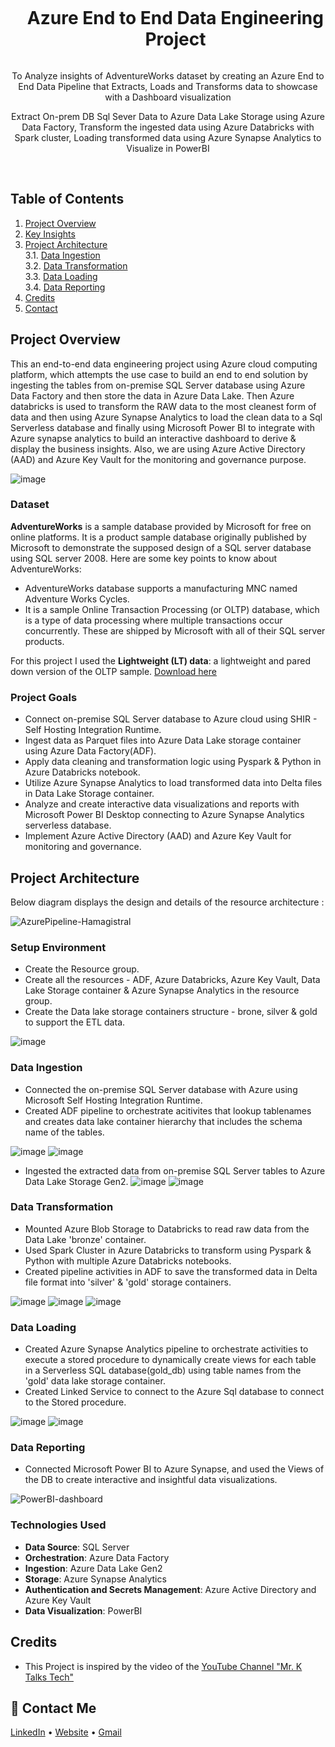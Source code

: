 <div align="center">
  <div id="user-content-toc">
    <ul>
      <summary><h1 style="display: inline-block;"> Azure End to End Data Engineering Project </h1></summary>
    </ul>
  </div>
  
  <p>To Analyze insights of AdventureWorks dataset by creating an Azure End to End Data Pipeline that Extracts, Loads and Transforms data to showcase with a Dashboard visualization </p>
<p> Extract On-prem DB Sql Sever Data to Azure Data Lake Storage using Azure Data Factory, Transform the ingested data using Azure Databricks with Spark cluster, Loading transformed data using Azure Synapse Analytics to Visualize in PowerBI </p>
</div>
<br>

##  Table of Contents
1. [Project Overview](#introduction)
2. [Key Insights](#key-insights)
3. [Project Architecture](#project-architecture)  
  3.1. [Data Ingestion](#data-ingestion)  
  3.2. [Data Transformation](#data-transformation)  
  3.3. [Data Loading](#data-loading)  
  3.4. [Data Reporting](#data-reporting)
4. [Credits](#credits)
5. [Contact](#contact)

<a name="introduction"></a>
## Project Overview 

This an end-to-end data engineering project using Azure cloud computing platform, which attempts the use case to build an end to end solution by ingesting the tables from on-premise SQL Server database using Azure Data Factory and then store the data in Azure Data Lake. Then Azure databricks is used to transform the RAW data to the most cleanest form of data and then using Azure Synapse Analytics to load the clean data to a Sql Serverless database and finally using Microsoft Power BI to integrate with Azure synapse analytics to build an interactive dashboard to derive & display the business insights. Also, we are using Azure Active Directory (AAD) and Azure Key Vault for the monitoring and governance purpose.

![image](https://github.com/ShreevaniRao/Azure/blob/main/End%20to%20End%20Data%20Engineering%20Project/Assets/ProjectOverviewResize.png)

### Dataset

**AdventureWorks** is a sample database provided by Microsoft for free on online platforms. It is a product sample database originally published by Microsoft to demonstrate the supposed design of a SQL server database using SQL server 2008. Here are some key points to know about AdventureWorks:

- AdventureWorks database supports a manufacturing MNC named Adventure Works Cycles.
- It is a sample Online Transaction Processing (or OLTP) database, which is a type of data processing where multiple transactions occur concurrently. These are shipped by Microsoft with all of their SQL server products.

For this project I used the **Lightweight (LT) data**: a lightweight and pared down version of the OLTP sample. [Download here](https://github.com/Microsoft/sql-server-samples/releases/download/adventureworks/AdventureWorksLT2014.bak)

### Project Goals

- Connect on-premise SQL Server database to Azure cloud using SHIR - Self Hosting Integration Runtime.
- Ingest data as Parquet files into Azure Data Lake storage container using Azure Data Factory(ADF).
- Apply data cleaning and transformation logic using Pyspark & Python in Azure Databricks notebook.
- Utilize Azure Synapse Analytics to load transformed data into Delta files in Data Lake Storage container.
- Analyze and create interactive data visualizations and reports with Microsoft Power BI Desktop connecting to Azure Synapse Analytics serverless database.
- Implement Azure Active Directory (AAD) and Azure Key Vault for monitoring and governance.

<a name="project-architecture"></a>
## Project Architecture

Below diagram displays the design and details of the resource architecture :

![AzurePipeline-Hamagistral](https://github.com/Hamagistral/Azure-AW/assets/66017329/ebb0f88b-917f-4a6a-be6b-ddf6093ad793)

### Setup Environment
- Create the Resource group.
- Create all the resources - ADF, Azure Databricks, Azure Key Vault, Data Lake Storage container & Azure Synapse Analytics in the resource group.
- Create the Data lake storage containers structure - brone, silver & gold to support the ETL data.

![image](https://github.com/ShreevaniRao/Azure/blob/main/End%20to%20End%20Data%20Engineering%20Project/Assets/EnvironmentSetupResize.png)
<a name="data-ingestion"></a>
### Data Ingestion
- Connected the on-premise SQL Server database with Azure using Microsoft Self Hosting Integration Runtime.
- Created ADF pipeline to orchestrate acitivites that lookup tablenames and creates data lake container hierarchy that includes the schema name of the tables.

![image](https://github.com/ShreevaniRao/Azure/blob/main/End%20to%20End%20Data%20Engineering%20Project/Assets/SHIRSetupResize.png)
![image](https://github.com/ShreevaniRao/Azure/blob/main/End%20to%20End%20Data%20Engineering%20Project/Assets/SHIRSetup2Resize.png)

- Ingested the extracted data from on-premise SQL Server tables to Azure Data Lake Storage Gen2.
![image](https://github.com/ShreevaniRao/Azure/blob/main/End%20to%20End%20Data%20Engineering%20Project/Assets/CopyingDataUsingPipelineActivitiesResize.png)
![image](https://github.com/ShreevaniRao/Azure/blob/main/End%20to%20End%20Data%20Engineering%20Project/Assets/DataIngestionFoldersWithParquetFilesResize.png)

<a name="data-transformation"></a>
### Data Transformation
- Mounted Azure Blob Storage to Databricks to read raw data from the Data Lake 'bronze' container.
- Used Spark Cluster in Azure Databricks to transform using Pyspark & Python with multiple Azure Databricks notebooks.
- Created pipeline activities in ADF to save the transformed data in Delta file format into 'silver' & 'gold' storage containers.

![image](https://github.com/ShreevaniRao/Azure/blob/main/End%20to%20End%20Data%20Engineering%20Project/Assets/StorageMount.png)
![image](https://github.com/ShreevaniRao/Azure/blob/main/End%20to%20End%20Data%20Engineering%20Project/Assets/TransformCodeBronzetoSilver.png)
![image](https://github.com/ShreevaniRao/Azure/blob/main/End%20to%20End%20Data%20Engineering%20Project/Assets/TransformedDataInSilverContainer.png)

<a name="data-loading"></a>
### Data Loading
- Created Azure Synapse Analytics pipeline to orchestrate activities to execute a stored procedure to dynamically create views for each table in a Serverless SQL database(gold_db) using table names from the 'gold' data lake storage container.
- Created Linked Service to connect to the Azure Sql database to connect to the Stored procedure.

![image](https://github.com/ShreevaniRao/Azure/blob/main/End%20to%20End%20Data%20Engineering%20Project/Assets/SynapsePipelineForGoldContainer.png)
![image](https://github.com/ShreevaniRao/Azure/blob/main/End%20to%20End%20Data%20Engineering%20Project/Assets/SynapsePipelineCreatedViews.png)

<a name="data-reporting"></a>
### Data Reporting
- Connected Microsoft Power BI to Azure Synapse, and used the Views of the DB to create interactive and insightful data visualizations.

![PowerBI-dashboard](https://github.com/Hamagistral/Azure-AW/assets/66017329/30bb3c61-1503-42a3-8b03-cd7c3da7bb82)

###  Technologies Used

- **Data Source**: SQL Server
- **Orchestration**: Azure Data Factory
- **Ingestion**: Azure Data Lake Gen2
- **Storage**: Azure Synapse Analytics
- **Authentication and Secrets Management**: Azure Active Directory and Azure Key Vault
- **Data Visualization**: PowerBI

<a name="credits"></a>
## Credits

- This Project is inspired by the video of the [YouTube Channel "Mr. K Talks Tech"](https://www.youtube.com/watch?v=iQ41WqhHglk)  

<a name="contact"></a>
## 📨 Contact Me

[LinkedIn](https://www.linkedin.com/in/hamza-elbelghiti/) •
[Website](https://Hamagistral.me) •
[Gmail](hamza.lbelghiti@gmail.com)
